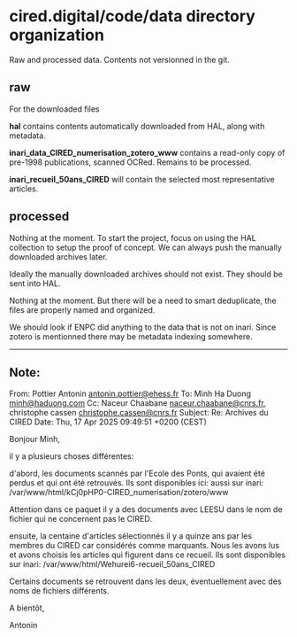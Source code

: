 # cired.digital/code/data directory organization

Raw and processed data.
Contents not versionned in the git.

## raw

For the downloaded files

**hal** contains contents automatically downloaded from HAL, along with metadata.

**inari_data_CIRED_numerisation_zotero_www** contains a read-only copy of pre-1998 publications, scanned OCRed. Remains to be processed.

**inari_recueil_50ans_CIRED** will contain the selected most representative articles.

## processed

Nothing at the moment. To start the project, focus on using the HAL collection to setup the proof of concept. We can always push the manually downloaded archives later.

Ideally the manually downloaded archives should not exist. They should be sent into HAL.

Nothing at the moment. But there will be a need to smart deduplicate, the files are properly named and organized.

We should look if ENPC did anything to the data that is not on inari. Since zotero is mentionned there may be metadata indexing somewhere.

---

## Note:

From:	Pottier Antonin <antonin.pottier@ehess.fr>
To:	Minh Ha Duong <minh@haduong.com>
Cc:	Naceur Chaabane <naceur.chaabane@cnrs.fr>, christophe cassen <christophe.cassen@cnrs.fr>
Subject:	Re: Archives du CIRED
Date:	Thu, 17 Apr 2025 09:49:51 +0200 (CEST)
 
Bonjour Minh,

il y a plusieurs choses différentes:

d'abord, les documents scannés par l'Ecole des Ponts, qui avaient été perdus et qui ont été retrouvés. Ils sont disponibles ici:
aussi sur inari:
/var/www/html/kCj0pHP0-CIRED_numerisation/zotero/www

Attention dans ce paquet il y a des documents avec LEESU dans le nom de fichier qui ne concernent pas le CIRED.


ensuite, la centaine d'articles sélectionnés il y a quinze ans par les membres du CIRED car considérés comme marquants. Nous les avons lus et avons choisis les articles qui figurent dans ce recueil.
Ils sont disponibles sur inari:
/var/www/html/Wehurei6-recueil_50ans_CIRED

Certains documents se retrouvent dans les deux, éventuellement avec des noms de fichiers différents.


A bientôt,

Antonin
